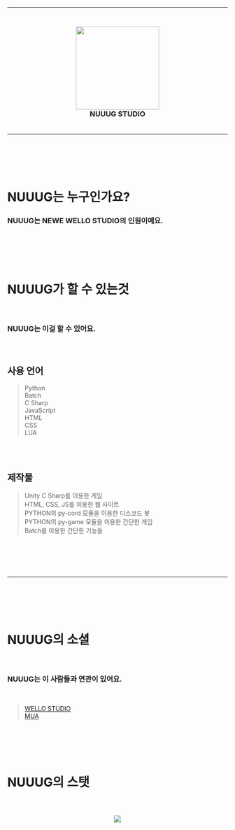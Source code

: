 <br><br><br><br>

----

<h3 align="center">
  <br>
  <img src="https://cdn.discordapp.com/attachments/977833723368185886/1013759232564269067/140_20220829193656.png" alt="" width="190" height="auto">
  <br><b>NUUUG STUDIO</b><br><br>
</h3>

----

<br><br><br><br>

<h1>NUUUG는 누구인가요?</h1>
<h3>NUUUG는 NEWE WELLO STUDIO의 인원이예요.<br></h3>

<br><br><br><br>

<h1>NUUUG가 할 수 있는것</h1><br>
<h3>NUUUG는 이걸 할 수 있어요.<br><br><br></h3>

<h2>사용 언어</h2>

> Python<br>
> Batch<br>
> C Sharp<br>
> JavaScript<br>
> HTML<br>
> CSS<br>
> LUA<br>

<br><br>

<h2>제작물</h2>

> Unity C Sharp를 이용한 게임<br>
> HTML, CSS, JS를 이용한 웹 사이트<br>
> PYTHON의 py-cord 모듈을 이용한 디스코드 봇<br>
> PYTHON의 py-game 모듈을 이용한 간단한 게임<br>
> Batch를 이용한 간단한 기능들

<br><br><br><br>

----

<br><br><br><br>

<h1>NUUUG의 소셜</h1><br>
<h3>NUUUG는 이 사람들과 연관이 있어요.</h3>
<br>

> <a href="https://github.com/wello-studios">WELLO STUDIO</a>
> <br>
> <a href="https://github.com/mua1048">MUA</a>

<br><br><br><br>

<h1>NUUUG의 스탯</h1><br>
<h3 align="center"><img src="https://github-readme-stats.vercel.app/api?username=Ueng123&title_color=151515&bg_color=ffffff&text_color=151515&locale=kr&hide_border=true&show_icons=true&icon_color=000000&custom_title=우엥 스튜디오 STATS"></h3>

<br><br><br><br>
